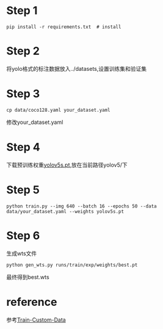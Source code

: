 # Step 1
```
pip install -r requirements.txt  # install
```
# Step 2

将yolo格式的标注数据放入../datasets,设置训练集和验证集 

# Step 3
```
cp data/coco128.yaml your_dataset.yaml
```
修改your_dataset.yaml

# Step 4
下载预训练权重[yolov5s.pt](https://github.com/ultralytics/yolov5/releases/download/v5.0/yolov5s.pt),放在当前路径yolov5/下

# Step 5
```
python train.py --img 640 --batch 16 --epochs 50 --data data/your_dataset.yaml --weights yolov5s.pt
```
# Step 6
生成wts文件
```
python gen_wts.py runs/train/exp/weights/best.pt
```
最终得到best.wts


# reference
参考[Train-Custom-Data](https://github.com/ultralytics/yolov5/wiki/Train-Custom-Data)